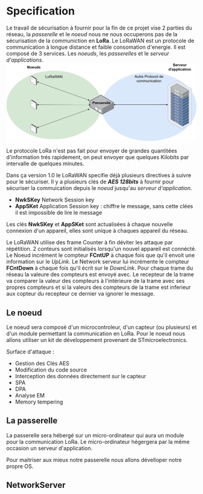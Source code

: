  # Specification
Le travail de sécurisation à fournir pour la fin de ce projet vise 2 parties du réseau, la *passerelle* et le *noeud* nous ne nous occuperons pas de la sécurisation de la communiction en **LoRa**.
Le LoRaWAN est un protocole de communication à longue distance et faible consomation d'energie. Il est composé de 3 services. Les *noeuds*, les *passerelles* et le *serveur d'applications*. 
![fonctionnement_lora](Schema_techniques/Schema_LoRaWAN.png)

Le protocole LoRa n'est pas fait pour envoyer de grandes quantitées d'information trés rapidement, on peut envoyer que quelques Kilobits par intervalle de quelques minutes.

Dans ça version 1.0 le LoRaWAN specifie déjà plusieurs directives à suivre pour le sécuriser.
Il y a plusieurs clés de ***AES 128bits*** à fournir pour sécuriser la commuication depuis le *noeud* jusqu'au *serveur d'application*.
- **NwkSKey** Network Session key 
- **AppSKet** Application Session key : chiffre le message, sans cette clées il est impossible de lire le message

Les clés **NwkSKey** et **AppSKet** sont actualisées à chaque nouvelle connexion d'un appareil, elles sont unique à chaques appareil du réseau.

Le LoRaWAN utilise des frame Counter à fin déviter les attaque par répétition.
2 conteurs sont initialisés lorsqu'un nouvel appareil est connécté.
Le Noeud incrément le compteur **FCntUP** à chaque fois que qu'il envoit une information sur le *UpLink*. Le Network serveur lui incrémente le compteur **FCntDown** à chaque fois qu'il écrit sur le *DownLink*. Pour chaque trame du réseau la valeure des compteurs est envoyé avec. Le recepteur de la trame va comparer la valeur des compteurs à l'intérieure de la trame avec ses propres compteurs et si la valeurs des compteurs de la trame est inferieur aux copteur du recepteur ce dernier va ignorer le message.


## Le noeud
Le noeud sera composé d'un microcontroleur, d'un capteur (ou plusieurs) et d'un module permettant la communication en LoRa. Pour le noeud nous allons utiliser un kit de développement provenant de STmicroelectronics.

Surface d'attaque : 
-  Gestion des Clés AES
-  Modification du code source
-  Interception des données directement sur le capteur
-  SPA
-  DPA
-  Analyse EM
-  Memory tempering

## La passerelle
La passerelle sera hébergé sur un micro-ordinateur qui aura un module pour la communication LoRa. Le micro-ordinateur hégergera par la même occasion un serveur d'application.

Pour maitriser aux mieux notre passerelle nous allons dévelloper notre propre OS.

## NetworkServer